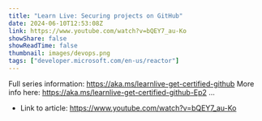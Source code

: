 ```yaml
---
title: "Learn Live: Securing projects on GitHub"
date: 2024-06-10T12:53:08Z
link: https://www.youtube.com/watch?v=bQEY7_au-Ko
showShare: false
showReadTime: false
thumbnail: images/devops.png
tags: ["developer.microsoft.com/en-us/reactor"]
---
```

Full series information: https://aka.ms/learnlive-get-certified-github More info here: https://aka.ms/learnlive-get-certified-github-Ep2 ...

- Link to article: https://www.youtube.com/watch?v=bQEY7_au-Ko